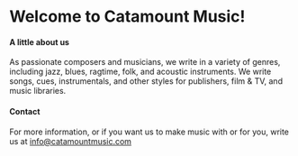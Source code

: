 # Welcome to Catamount Music!

#### A little about us 

As passionate composers and musicians, we write in a variety of genres, including jazz, blues, ragtime, folk, and acoustic instruments. 
We write songs, cues, instrumentals, and other styles for publishers, film & TV, and music libraries.

#### Contact

For more information, or if you want us to make music with or for you, write us at [info@catamountmusic.com](mailto://info@catamountmusic.com)


